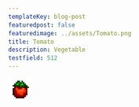 ```yaml
---
templateKey: blog-post
featuredpost: false
featuredimage: ../assets/Tomato.png
title: Tomato
description: Vegetable
testfield: 512
---
```

![Tomato](../assets/Tomato.png)